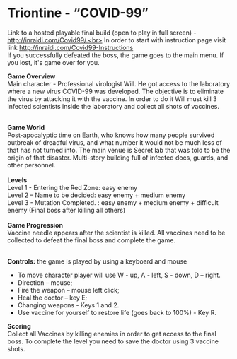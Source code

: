 # Triontine - “COVID-99”
Link to a hosted playable final build (open to play in full screen) - http://inraidi.com/Covid99/.<br>
In order to start with instruction page visit link http://inraidi.com/Covid99-Instructions<br>
If you successfully defeated the boss, the game goes to the main menu. If you lost, it's game over for you.<br>

<b>Game Overview</b><br> 
Main character - Professional virologist Will. He got access to the laboratory where a new virus COVID-99 was developed. The objective is to eliminate the virus by attacking it with the vaccine. In order to do it Will must kill 3 infected scientists inside the laboratory and collect all shots of vaccines.
<br><br>

<b>Game World</b><br>
Post-apocalyptic time on Earth, who knows how many people survived outbreak of dreadful virus, and what number it would not be much less of that has not turned into. The main venue is Secret lab that was told to be the origin of that disaster. Multi-story building full of infected docs, guards, and other personnel.
<br><br>
<b>Levels</b><br>
Level 1 - Entering the Red Zone:  easy enemy<br>
Level 2 – Name to be decided: easy enemy + medium enemy<br>
Level 3 - Mutation Completed. : easy enemy + medium enemy + difficult enemy (Final boss after killing all others)<br>
<br>
<b>Game Progression</b><br>
Vaccine needle appears after the scientist is killed. All vaccines need to be collected to defeat the final boss and complete the game.<br><br>

<b>Controls:</b> the game is played by using a keyboard and mouse<Br>
  <ul>
	<li>To move character player will use W - up, A - left, S - down, D – right.</li>
	<li>Direction – mouse;</li>
	<li>Fire the weapon – mouse left click;</li>
	<li>Heal the doctor – key E;</li>
	<li>Changing weapons - Keys 1 and 2.</li>
	<li>Use vaccine for yourself to restore life (goes back to 100%) - Key R.</li>
  </ul>
  
<b>Scoring</b><br>
Collect all Vaccines by killing enemies in order to get access to the final boss. To complete the level you need to save the doctor using 3 vaccine shots.



